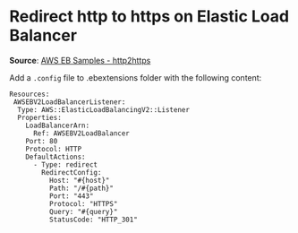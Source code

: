 # Redirect http to https on Elastic Load Balancer

**Source**: [AWS EB Samples - http2https](https://github.com/awsdocs/elastic-beanstalk-samples/blob/main/configuration-files/aws-provided/resource-configuration/alb-http-to-https-redirection.config)

Add a `.config` file to .ebextensions folder with the following content:

```
Resources:
 AWSEBV2LoadBalancerListener:
  Type: AWS::ElasticLoadBalancingV2::Listener
  Properties:
    LoadBalancerArn:
      Ref: AWSEBV2LoadBalancer
    Port: 80
    Protocol: HTTP
    DefaultActions:
      - Type: redirect
        RedirectConfig:
          Host: "#{host}"
          Path: "/#{path}"
          Port: "443"
          Protocol: "HTTPS"
          Query: "#{query}"
          StatusCode: "HTTP_301"
```
